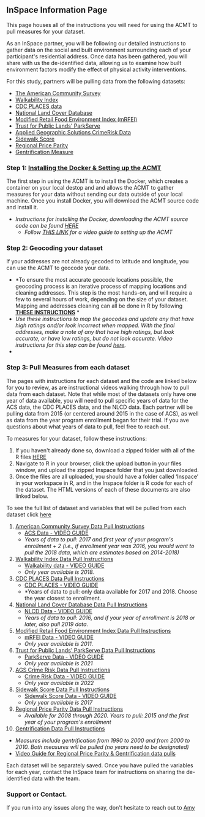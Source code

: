 ## InSpace Information Page

This page houses all of the instructions you will need for using the ACMT to pull measures for your dataset. 

As an InSpace partner, you will be following our detailed instructions to gather data on the social and built environment surrounding each of your participant's residential address. Once data has been gathered, you will share with us the de-identified data, allowing us to examine how built environment factors modify the effect of physical activity interventions. 

For this study, partners will be pulling data from the following datasets: 
   -  [The American Community Survey](https://www.census.gov/programs-surveys/acs/about.html)
   -  [Walkability Index](https://www.epa.gov/smartgrowth/smart-location-mapping#walkability)
   -  [CDC PLACES data](https://www.cdc.gov/places/index.html)
   -  [National Land Cover Database](https://www.usgs.gov/centers/eros/science/national-land-cover-database)
   -  [Modified Retail Food Environment Index (mRFEI)](https://www.cdc.gov/obesity/downloads/census-tract-level-state-maps-mrfei_TAG508.pdf)
   -  [Trust for Public Lands' ParkServe](https://www.tpl.org/parkserve)
   -  [Applied Geographic Solutions CrimeRisk Data](https://appliedgeographic.com/crimerisk/)
   -  [Sidewalk Score](https://journals.sagepub.com/doi/10.1177/0033354920968799)
   -  [Regional Price Parity](https://www.bea.gov/data/prices-inflation/regional-price-parities-state-and-metro-area)
   -  [Gentrification Measure](https://drexel.edu/uhc/resources/briefs/Measure-of-Gentrification-for-Use-in-Longitudinal-Public-Health-Studies-in-the-US/)


### Step 1: [Installing the Docker & Setting up the ACMT](https://aybloom.github.io/inspace/ACMT-setup-Inspace.html)

The first step in using the ACMT is to install the Docker, which creates a container on your local destop and and allows the ACMT to gather measures for your data without sending our data outside of your local machine. Once you install Docker, you will download the ACMT source code and install it. 

   * *Instructions for installing the Docker, downloading the ACMT source code can be found [HERE](https://aybloom.github.io/inspace/ACMT-setup-Inspace.html)*
      * *Follow [THIS LINK](https://youtu.be/hHCyvDOB3TY) for a video guide to setting up the ACMT*

### Step 2: Geocoding your dataset

If your addresses are not already gecoded to latitude and longitude, you can use the ACMT to geocode your data.
   * *To ensure the most accurate geocode locations possible, the geocoding process is an iterative process of mapping locations and cleaning addresses. This step is the most hands-on, and will require a few to several hours of work, depending on the size of your dataset. Mapping and addresses cleaning can all be done in R by following **[THESE INSTRUCTIONS](https://aybloom.github.io/inspace/Mapping-addresses---geocodes.html)** *
   * *Use these instructions to map the geocodes and update any that have high ratings and/or look incorrect when mapped. With the final addresses, make a note of any that have high ratings, but look accurate, or have low ratings, but do not look accurate. Video instructions for this step can be found [here](https://youtu.be/3YF3F4-bLOo).*
   * 

### Step 3: Pull Measures from each dataset

The pages with instructions for each dataset and the code are linked below for you to review, as are instructional videos walking through how to pull data from each dataset. Note that while most of the datasets only have one year of data available, you will need to pull specific years of data for the ACS data, the CDC PLACES data, and the NLCD data. Each partner will be pulling data from 2015 (or centered around 2015 in the case of ACS), as well as data from the year program enrollment began for their trial. If you ave questions about what years of data to pull, feel free to reach out. 

To measures for your dataset, follow these instructions: 

   1. If you haven't already done so, download a zipped folder with all of the R files [HERE](https://minhaskamal.github.io/DownGit/#/home?url=https://github.com/aybloom/inspace/tree/main/docs/Inspace)
   2. Navigate to R in your browser, click the upload button in your files window, and upload the zipped Inspace folder that you just downloaded.
   3. Once the files are all uploaded, you should have a folder called ‘Inspace’ in your workspace in R, and in the Inspace folder is R code for each of the dataset. The HTML versions of each of these documents are also linked below.

To see the full list of dataset and variables that will be pulled from each dataset click [here](https://aybloom.github.io/inspace/InSPACE-Measures-list.html)

1. [American Community Survey Data Pull Instructions](https://aybloom.github.io/inspace/ACS-Data-Pull.html)
   * [ACS Data - VIDEO GUIDE](https://youtu.be/wYz1r26XG5A)
   * *Years of data to pull: 2017 and first year of your program's enrollment + 2 (i.e., if enrollment year was 2016, you would want to pull the 2018 data, which are estimates based on 2014-2018)*
2. [Walkability Index Data Pull Instructions](https://aybloom.github.io/inspace/epa-walkability-data-pull.html)
   * [Walkability data - VIDEO GUIDE](https://youtu.be/iY3y1hxBFQQ)
   * *Only year available is 2018.*
3. [CDC PLACES Data Pull Instructions](https://aybloom.github.io/inspace/PLACES-data-pull.html)
   * [CDC PLACES - VIDEO GUIDE](https://youtu.be/0pWVMQRp__0)
   * *Years of data to pull: only data available for 2017 and 2018. Choose the year closest to enrollment.
4. [National Land Cover Database Data Pull Instructions](https://aybloom.github.io/inspace/NLCD-data-pull.html)
   * [NLCD Data - VIDEO GUIDE](https://youtu.be/sUp2LKcmQHo)
   * *Years of data to pull: 2016, and if your year of enrollment is 2018 or later, also pull 2019 data.*
5. [Modified Retail Food Environment Index Data Pull Instructions](http://aybloom.github.io/inspace/mfrei-data-pull.html)
   * [mRFEI Data - VIDEO GUIDE](https://youtu.be/4WGegaBN_w4)
   * *Only year available is 2011.*
6. [Trust for Public Lands' ParkServe Data Pull Instructions](http://aybloom.github.io/inspace/ParkScore-data-pull.html)
   * [ParkServe Data - VIDEO GUIDE](https://youtu.be/Hqp61KTvPnE)
   * *Only year available is 2021*
7. [AGS Crime Risk Data Pull Instructions](http://aybloom.github.io/inspace/CrimeRisk-data-pull.html)
   * [Crime Risk Data - VIDEO GUIDE](https://youtu.be/ZywbGsG6vZ0)
   * *Only year available is 2022*
8. [Sidewalk Score Data Pull Instructions](http://aybloom.github.io/inspace/Sidewalk-View.html)
   * [Sidewalk Score Data - VIDEO GUIDE](https://youtu.be/tk2W6r1RjEA)
   * *Only year available is 2017*
9. [Regional Price Parity Data Pull Instructions](http://aybloom.github.io/inspace/Price-Parity-Data-Pull.html)
   * *Available for 2008 through 2020. Years to pull: 2015 and the first year of your program's enrollment*
10. [Gentrification Data Pull Instructions](http://aybloom.github.io/inspace/Gentrification-Data-Pull.html)
   * *Measures include gentrification from 1990 to 2000 and from 2000 to 2010. Both measures will be pulled (no years need to be designated)*
   * [Video Guide for Regional Price Parity & Gentrification data pulls](https://youtu.be/v5JWq0a4NYQ)

Each dataset will be separately saved. Once you have pulled the variables for each year, contact the InSpace team for instructions on sharing the de-identified data with the team. 

### Support or Contact. 

If you run into any issues along the way, don't hesitate to reach out to [Amy](mailto:aybloom@uw.edu)
